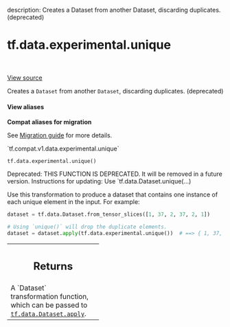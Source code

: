 description: Creates a Dataset from another Dataset, discarding duplicates. (deprecated)

<div itemscope itemtype="http://developers.google.com/ReferenceObject">
<meta itemprop="name" content="tf.data.experimental.unique" />
<meta itemprop="path" content="Stable" />
</div>

# tf.data.experimental.unique

<!-- Insert buttons and diff -->

<table class="tfo-notebook-buttons tfo-api nocontent" align="left">

</table>

<a target="_blank" class="external" href="/code/stable/tensorflow/python/data/experimental/ops/unique.py">View source</a>



Creates a `Dataset` from another `Dataset`, discarding duplicates. (deprecated)


<section class="expandable">
  <h4 class="showalways">View aliases</h4>
  <p>
<b>Compat aliases for migration</b>
<p>See
<a href="https://www.tensorflow.org/guide/migrate">Migration guide</a> for
more details.</p>
<p>`tf.compat.v1.data.experimental.unique`</p>
</p>
</section>

<pre class="devsite-click-to-copy prettyprint lang-py tfo-signature-link">
<code>tf.data.experimental.unique()
</code></pre>



<!-- Placeholder for "Used in" -->

Deprecated: THIS FUNCTION IS DEPRECATED. It will be removed in a future version.
Instructions for updating:
Use `tf.data.Dataset.unique(...)

Use this transformation to produce a dataset that contains one instance of
each unique element in the input. For example:

```python
dataset = tf.data.Dataset.from_tensor_slices([1, 37, 2, 37, 2, 1])

# Using `unique()` will drop the duplicate elements.
dataset = dataset.apply(tf.data.experimental.unique())  # ==> { 1, 37, 2 }
```

<!-- Tabular view -->
 <table class="responsive fixed orange">
<colgroup><col width="214px"><col></colgroup>
<tr><th colspan="2"><h2 class="add-link">Returns</h2></th></tr>
<tr class="alt">
<td colspan="2">
A `Dataset` transformation function, which can be passed to
<a href="../../../tf/data/Dataset.md#apply"><code>tf.data.Dataset.apply</code></a>.
</td>
</tr>

</table>


